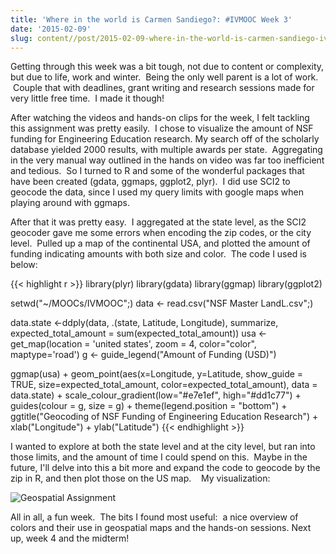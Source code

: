 ```yaml
---
title: 'Where in the world is Carmen Sandiego?: #IVMOOC Week 3'
date: '2015-02-09'
slug: content//post/2015-02-09-where-in-the-world-is-carmen-sandiego-ivmooc-week-3
---
```

Getting through this week was a bit tough, not due to content or complexity, but due to life, work and winter.  Being the only well parent is a lot of work.  Couple that with deadlines, grant writing and research sessions made for very little free time.  I made it though!

After watching the videos and hands-on clips for the week, I felt tackling this assignment was pretty easily.  I chose to visualize the amount of NSF funding for Engineering Education research. My search off of the scholarly database yielded 2000 results, with multiple awards per state.  Aggregating in the very manual way outlined in the hands on video was far too inefficient and tedious.  So I turned to R and some of the wonderful packages that have been created (gdata, ggmaps, ggplot2, plyr).  I did use SCI2 to geocode the data, since I used my query limits with google maps when playing around with ggmaps.

After that it was pretty easy.  I aggregated at the state level, as the SCI2 geocoder gave me some errors when encoding the zip codes, or the city level.  Pulled up a map of the continental USA, and plotted the amount of funding indicating amounts with both size and color.  The code I used is below:

{{< highlight r >}}
library(plyr)
library(gdata)
library(ggmap)
library(ggplot2)

setwd("~/MOOCs/IVMOOC";)
data <- read.csv("NSF Master LandL.csv";)

data.state <-ddply(data, .(state, Latitude, Longitude), summarize, expected_total_amount = sum(expected_total_amount))
usa <- get_map(location = 'united states', zoom = 4, color="color", maptype='road')
g <- guide_legend("Amount of Funding (USD)")

ggmap(usa) +
  geom_point(aes(x=Longitude, y=Latitude, show_guide = TRUE, size=expected_total_amount, color=expected_total_amount), data = data.state) +
  scale_colour_gradient(low="#e7e1ef", high="#dd1c77") +
  guides(colour = g, size = g) +
  theme(legend.position = "bottom") +
  ggtitle("Geocoding of NSF Funding of Engineering Education Research") +
  xlab("Longitude") +
  ylab("Latitude")
{{< endhighlight >}}


I wanted to explore at both the state level and at the city level, but ran into those limits, and the amount of time I could spend on this.  Maybe in the future, I'll delve into this a bit more and expand the code to geocode by the zip in R, and then plot those on the US map.    My visualization:

![Geospatial Assignment](/img/geospatial-assignment.png)

All in all, a fun week.  The bits I found most useful:  a nice overview of colors and their use in geospatial maps and the hands-on sessions.
Next up, week 4 and the midterm!
